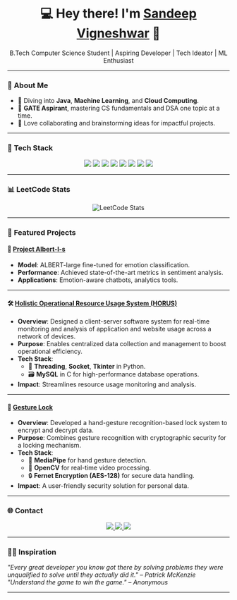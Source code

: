 <h1 align="center">💻 Hey there! I'm <a href="https://linkedin.com/in/sandeepvigneshwar" target="_blank">Sandeep Vigneshwar</a> 👋</h1>
<p align="center">B.Tech Computer Science Student | Aspiring Developer | Tech Ideator | ML Enthusiast</p>

---

### 🌟 **About Me**
- 🌱 Diving into **Java**, **Machine Learning**, and **Cloud Computing**.
- 🌟 **GATE Aspirant**, mastering CS fundamentals and DSA one topic at a time.
- 🤝 Love collaborating and brainstorming ideas for impactful projects.

---

### 🚀 **Tech Stack**
<p align="center">
  <img src="https://img.shields.io/badge/-Python-3776AB?logo=python&logoColor=white&style=for-the-badge" />
  <img src="https://img.shields.io/badge/-Java-007396?logo=java&logoColor=white&style=for-the-badge" />
  <img src="https://img.shields.io/badge/-C%2B%2B-00599C?logo=c%2B%2B&logoColor=white&style=for-the-badge" />
  <img src="https://img.shields.io/badge/-TensorFlow-FF6F00?logo=tensorflow&logoColor=white&style=for-the-badge" />
  <img src="https://img.shields.io/badge/-PyTorch-EE4C2C?logo=pytorch&logoColor=white&style=for-the-badge" />
  <img src="https://img.shields.io/badge/-HTML5-E34F26?logo=html5&logoColor=white&style=for-the-badge" />
  <img src="https://img.shields.io/badge/-CSS3-1572B6?logo=css3&logoColor=white&style=for-the-badge" />
  <img src="https://img.shields.io/badge/-Linux-FCC624?logo=linux&logoColor=black&style=for-the-badge" />
</p>

---

### 📊 **LeetCode Stats**
<p align="center">
  <img src="https://leetcard.jacoblin.cool/psv_006?theme=dark&font=Balthazar&ext=heatmap" alt="LeetCode Stats" />
</p>

---

### 🔬 **Featured Projects**
#### 🚀 [Project Albert-l-s](https://github.com/Sandeep-Vigneshwar/project-albert-l-s)
- **Model**: ALBERT-large fine-tuned for emotion classification.
- **Performance**: Achieved state-of-the-art metrics in sentiment analysis.
- **Applications**: Emotion-aware chatbots, analytics tools.

---

#### 🛠️ [Holistic Operational Resource Usage System (HORUS)](https://github.com/Sandeep-Vigneshwar/horus)
- **Overview**: Designed a client-server software system for real-time monitoring and analysis of application and website usage across a network of devices.
- **Purpose**: Enables centralized data collection and management to boost operational efficiency.
- **Tech Stack**:
  - 🧵 **Threading**, **Socket**, **Tkinter** in Python.
  - 🗃️ **MySQL** in C for high-performance database operations.
- **Impact**: Streamlines resource usage monitoring and analysis.

---

#### 🤖 [Gesture Lock](https://github.com/Sandeep-Vigneshwar/hand_gesture_lock)
- **Overview**: Developed a hand-gesture recognition-based lock system to encrypt and decrypt data.
- **Purpose**: Combines gesture recognition with cryptographic security for a locking mechanism.
- **Tech Stack**:
  - 👋 **MediaPipe** for hand gesture detection.
  - 🎥 **OpenCV** for real-time video processing.
  - 🔒 **Fernet Encryption (AES-128)** for secure data handling.
- **Impact**: A user-friendly security solution for personal data.

---

### 🌐 **Contact**
<p align="center">
  <a href="https://linkedin.com/in/sandeepvigneshwar" target="_blank">
    <img src="https://img.shields.io/badge/-LinkedIn-0077B5?logo=linkedin&logoColor=white&style=for-the-badge" />
  </a>
  <a href="https://leetcode.com/psv006" target="_blank">
    <img src="https://img.shields.io/badge/-LeetCode-FFA116?logo=leetcode&logoColor=white&style=for-the-badge" />
  </a>
  <a href="mailto:psv641035@gmail.com" target="_blank">
    <img src="https://img.shields.io/badge/-Email-EA4335?logo=gmail&logoColor=white&style=for-the-badge" />
  </a>
</p>

---

### 🧑‍🎓 **Inspiration**
_"Every great developer you know got there by solving problems they were unqualified to solve until they actually did it." – Patrick McKenzie_
_"Understand the game to win the game." – Anonymous_

---

